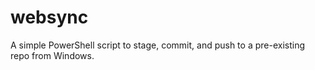 # websync
A simple PowerShell script to stage, commit, and push to a pre-existing repo from Windows.
